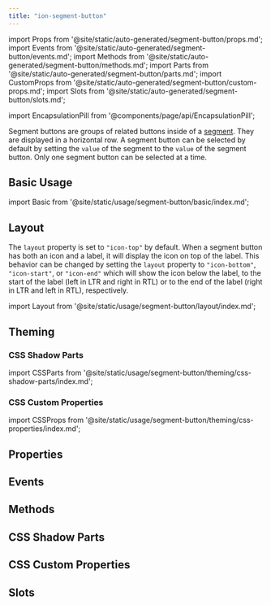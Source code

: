 ```yaml
---
title: "ion-segment-button"
---
```

import Props from '@site/static/auto-generated/segment-button/props.md';
import Events from '@site/static/auto-generated/segment-button/events.md';
import Methods from '@site/static/auto-generated/segment-button/methods.md';
import Parts from '@site/static/auto-generated/segment-button/parts.md';
import CustomProps from '@site/static/auto-generated/segment-button/custom-props.md';
import Slots from '@site/static/auto-generated/segment-button/slots.md';

<head>
  <title>ion-segment-button | Segment Button Icon and Segment Value</title>
  <meta name="description" content="ion-segment-buttons are groups of related buttons inside of a Segment. Learn to use segment button icons and check their values on Ionic Framework Apps." />
</head>

import EncapsulationPill from '@components/page/api/EncapsulationPill';

<EncapsulationPill type="shadow" />


Segment buttons are groups of related buttons inside of a [segment](segment.md). They are displayed in a horizontal row. A segment button can be selected by default by setting the `value` of the segment to the `value` of the segment button. Only one segment button can be selected at a time.


## Basic Usage

import Basic from '@site/static/usage/segment-button/basic/index.md';

<Basic />


## Layout

The `layout` property is set to `"icon-top"` by default. When a segment button has both an icon and a label, it will display the icon on top of the label. This behavior can be changed by setting the `layout` property to `"icon-bottom"`, `"icon-start"`, or `"icon-end"` which will show the icon below the label, to the start of the label (left in LTR and right in RTL) or to the end of the label (right in LTR and left in RTL), respectively.

import Layout from '@site/static/usage/segment-button/layout/index.md';

<Layout />


## Theming
### CSS Shadow Parts

import CSSParts from '@site/static/usage/segment-button/theming/css-shadow-parts/index.md';

<CSSParts />


### CSS Custom Properties

import CSSProps from '@site/static/usage/segment-button/theming/css-properties/index.md';

<CSSProps />


## Properties
<Props />

## Events
<Events />

## Methods
<Methods />

## CSS Shadow Parts
<Parts />

## CSS Custom Properties
<CustomProps />

## Slots
<Slots />

